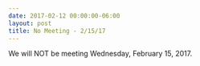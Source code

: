 ```yaml
---
date: 2017-02-12 00:00:00-06:00
layout: post
title: No Meeting - 2/15/17
---
```


We will NOT be meeting Wednesday, February 15, 2017.
